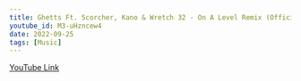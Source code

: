 ```yaml
---
title: Ghetts Ft. Scorcher, Kano & Wretch 32 - On A Level Remix (Official Video)
youtube_id: M3-uHzncew4
date: 2022-09-25
tags: [Music]
---
```

[YouTube Link](https://www.youtube.com/watch?v=M3-uHzncew4)